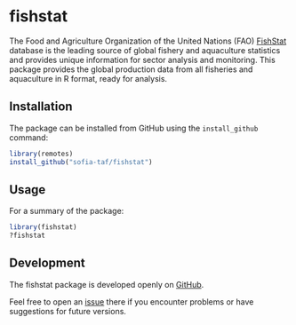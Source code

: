 fishstat
========

The Food and Agriculture Organization of the United Nations (FAO)
[FishStat](https://www.fao.org/fishery/en/fishstat) database is the leading
source of global fishery and aquaculture statistics and provides unique
information for sector analysis and monitoring. This package provides the global
production data from all fisheries and aquaculture in R format, ready for
analysis.

Installation
------------

The package can be installed from GitHub using the `install_github` command:

```R
library(remotes)
install_github("sofia-taf/fishstat")
```

Usage
-----

For a summary of the package:

```R
library(fishstat)
?fishstat
```

Development
-----------

The fishstat package is developed openly on
[GitHub](https://github.com/sofia-taf/fishstat).

Feel free to open an [issue](https://github.com/sofia-taf/fishstat/issues) there
if you encounter problems or have suggestions for future versions.
